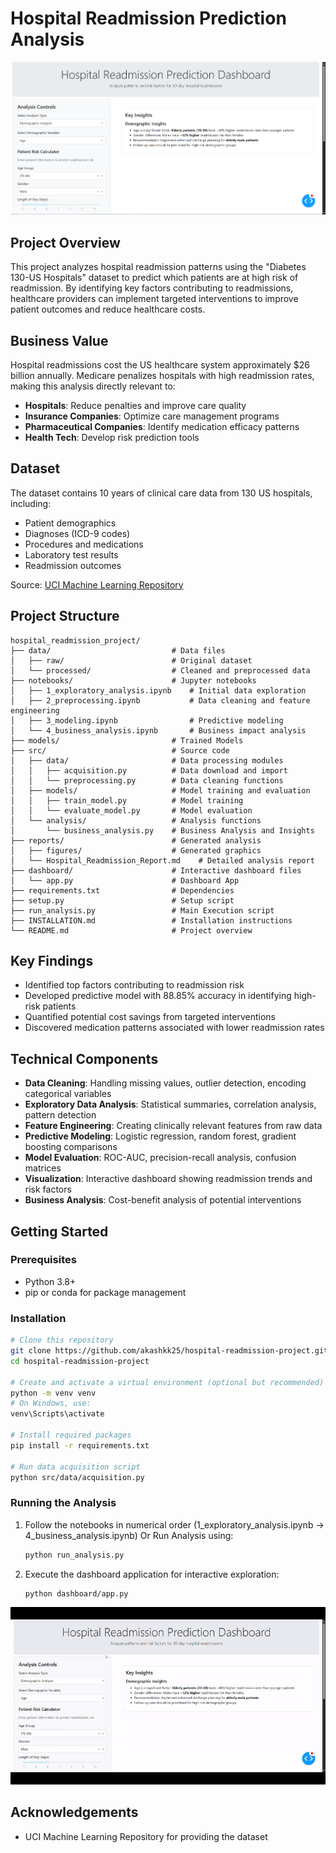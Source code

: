 # Hospital Readmission Prediction Analysis

![Dashboard](reports/figures/Screenshot-Dashboard.png)

## Project Overview
This project analyzes hospital readmission patterns using the "Diabetes 130-US Hospitals" dataset to predict which patients are at high risk of readmission. By identifying key factors contributing to readmissions, healthcare providers can implement targeted interventions to improve patient outcomes and reduce healthcare costs.

## Business Value
Hospital readmissions cost the US healthcare system approximately $26 billion annually. Medicare penalizes hospitals with high readmission rates, making this analysis directly relevant to:
- **Hospitals**: Reduce penalties and improve care quality
- **Insurance Companies**: Optimize care management programs
- **Pharmaceutical Companies**: Identify medication efficacy patterns
- **Health Tech**: Develop risk prediction tools

## Dataset
The dataset contains 10 years of clinical care data from 130 US hospitals, including:
- Patient demographics
- Diagnoses (ICD-9 codes)
- Procedures and medications
- Laboratory test results
- Readmission outcomes

Source: [UCI Machine Learning Repository](https://archive.ics.uci.edu/ml/datasets/diabetes+130-us+hospitals+for+years+1999-2008)

## Project Structure
```
hospital_readmission_project/
├── data/                           # Data files
│   ├── raw/                        # Original dataset
│   └── processed/                  # Cleaned and preprocessed data
├── notebooks/                      # Jupyter notebooks
│   ├── 1_exploratory_analysis.ipynb    # Initial data exploration
│   ├── 2_preprocessing.ipynb           # Data cleaning and feature engineering
│   ├── 3_modeling.ipynb                # Predictive modeling
│   └── 4_business_analysis.ipynb       # Business impact analysis
├── models/                         # Trained Models
├── src/                            # Source code
│   ├── data/                       # Data processing modules
│   │   ├── acquisition.py          # Data download and import
│   │   └── preprocessing.py        # Data cleaning functions
│   ├── models/                     # Model training and evaluation
│   │   ├── train_model.py          # Model training
│   │   └── evaluate_model.py       # Model evaluation
│   └── analysis/                   # Analysis functions
│       └── business_analysis.py    # Business Analysis and Insights
├── reports/                        # Generated analysis
│   ├── figures/                    # Generated graphics
│   └── Hospital_Readmission_Report.md    # Detailed analysis report
├── dashboard/                      # Interactive dashboard files
│   └── app.py                      # Dashboard App
├── requirements.txt                # Dependencies
├── setup.py                        # Setup script
├── run_analysis.py                 # Main Execution script
├── INSTALLATION.md                 # Installation instructions
└── README.md                       # Project overview
```

## Key Findings
- Identified top factors contributing to readmission risk
- Developed predictive model with 88.85% accuracy in identifying high-risk patients
- Quantified potential cost savings from targeted interventions
- Discovered medication patterns associated with lower readmission rates

## Technical Components
- **Data Cleaning**: Handling missing values, outlier detection, encoding categorical variables
- **Exploratory Data Analysis**: Statistical summaries, correlation analysis, pattern detection
- **Feature Engineering**: Creating clinically relevant features from raw data
- **Predictive Modeling**: Logistic regression, random forest, gradient boosting comparisons
- **Model Evaluation**: ROC-AUC, precision-recall analysis, confusion matrices
- **Visualization**: Interactive dashboard showing readmission trends and risk factors
- **Business Analysis**: Cost-benefit analysis of potential interventions

## Getting Started

### Prerequisites
- Python 3.8+
- pip or conda for package management

### Installation
```bash
# Clone this repository
git clone https://github.com/akashkk25/hospital-readmission-project.git
cd hospital-readmission-project

# Create and activate a virtual environment (optional but recommended)
python -m venv venv
# On Windows, use:
venv\Scripts\activate

# Install required packages
pip install -r requirements.txt

# Run data acquisition script
python src/data/acquisition.py
```

### Running the Analysis
1. Follow the notebooks in numerical order (1_exploratory_analysis.ipynb → 4_business_analysis.ipynb)
Or
Run Analysis using:
   ```bash
   python run_analysis.py
   ```
2. Execute the dashboard application for interactive exploration:
   ```bash
   python dashboard/app.py
   ```

![Dashboard Demo](reports/figures/Hospital_Dashboard.gif)

## Acknowledgements
- UCI Machine Learning Repository for providing the dataset